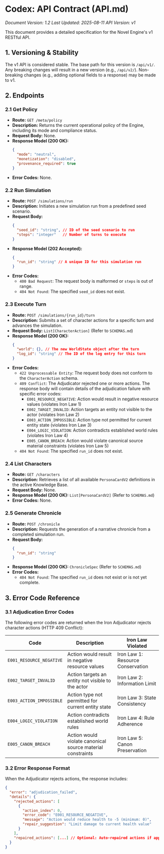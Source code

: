# Codex: API Contract (API.md)
*Document Version: 1.2*
*Last Updated: 2025-08-11*
*API Version: v1*

This document provides a detailed specification for the Novel Engine's v1 RESTful API.

## 1. Versioning & Stability

The v1 API is considered stable. The base path for this version is `/api/v1/`. Any breaking changes will result in a new version (e.g., `/api/v2/`). Non-breaking changes (e.g., adding optional fields to a response) may be made to v1.

## 2. Endpoints

### 2.1 Get Policy
-   **Route:** `GET /meta/policy`
-   **Description:** Returns the current operational policy of the Engine, including its mode and compliance status.
-   **Request Body:** None.
-   **Response Model (200 OK):**
    ```json
    {
      "mode": "neutral",
      "monetization": "disabled",
      "provenance_required": true
    }
    ```
-   **Error Codes:** None.

### 2.2 Run Simulation
-   **Route:** `POST /simulations/run`
-   **Description:** Initiates a new simulation run from a predefined seed scenario.
-   **Request Body:**
    ```json
    {
      "seed_id": "string", // ID of the seed scenario to run
      "steps": "integer"   // Number of turns to execute
    }
    ```
-   **Response Model (202 Accepted):**
    ```json
    {
      "run_id": "string" // A unique ID for this simulation run
    }
    ```
-   **Error Codes:**
    -   `400 Bad Request`: The request body is malformed or `steps` is out of range.
    -   `404 Not Found`: The specified `seed_id` does not exist.

### 2.3 Execute Turn
-   **Route:** `POST /simulations/{run_id}/turn`
-   **Description:** Submits a set of character actions for a specific turn and advances the simulation.
-   **Request Body:** `List[CharacterAction]` (Refer to `SCHEMAS.md`)
-   **Response Model (200 OK):**
    ```json
    {
      "world": {}, // The new WorldState object after the turn
      "log_id": "string" // The ID of the log entry for this turn
    }
    ```
-   **Error Codes:**
    -   `422 Unprocessable Entity`: The request body does not conform to the `CharacterAction` schema.
    -   `409 Conflict`: The Adjudicator rejected one or more actions. The response body will contain details of the adjudication failure with specific error codes:
        -   `E001_RESOURCE_NEGATIVE`: Action would result in negative resource values (violates Iron Law 1)
        -   `E002_TARGET_INVALID`: Action targets an entity not visible to the actor (violates Iron Law 2) 
        -   `E003_ACTION_IMPOSSIBLE`: Action type not permitted for current entity state (violates Iron Law 3)
        -   `E004_LOGIC_VIOLATION`: Action contradicts established world rules (violates Iron Law 4)
        -   `E005_CANON_BREACH`: Action would violate canonical source material constraints (violates Iron Law 5)
    -   `404 Not Found`: The specified `run_id` does not exist.

### 2.4 List Characters
-   **Route:** `GET /characters`
-   **Description:** Retrieves a list of all available `PersonaCardV2` definitions in the active Knowledge Base.
-   **Request Body:** None.
-   **Response Model (200 OK):** `List[PersonaCardV2]` (Refer to `SCHEMAS.md`)
-   **Error Codes:** None.

### 2.5 Generate Chronicle
-   **Route:** `POST /chronicle`
-   **Description:** Requests the generation of a narrative chronicle from a completed simulation run.
-   **Request Body:**
    ```json
    {
      "run_id": "string"
    }
    ```
-   **Response Model (200 OK):** `ChronicleSpec` (Refer to `SCHEMAS.md`)
-   **Error Codes:**
    -   `404 Not Found`: The specified `run_id` does not exist or is not yet complete.

## 3. Error Code Reference

### 3.1 Adjudication Error Codes

The following error codes are returned when the Iron Adjudicator rejects character actions (HTTP 409 Conflict):

| Code | Description | Iron Law Violated |
|------|-------------|-------------------|
| `E001_RESOURCE_NEGATIVE` | Action would result in negative resource values | Iron Law 1: Resource Conservation |
| `E002_TARGET_INVALID` | Action targets an entity not visible to the actor | Iron Law 2: Information Limit |
| `E003_ACTION_IMPOSSIBLE` | Action type not permitted for current entity state | Iron Law 3: State Consistency |
| `E004_LOGIC_VIOLATION` | Action contradicts established world rules | Iron Law 4: Rule Adherence |
| `E005_CANON_BREACH` | Action would violate canonical source material constraints | Iron Law 5: Canon Preservation |

### 3.2 Error Response Format

When the Adjudicator rejects actions, the response includes:

```json
{
  "error": "adjudication_failed",
  "details": {
    "rejected_actions": [
      {
        "action_index": 0,
        "error_code": "E001_RESOURCE_NEGATIVE",
        "message": "Action would reduce health to -5 (minimum: 0)",
        "repair_suggestion": "Limit damage to current health value"
      }
    ],
    "repaired_actions": [...] // Optional: Auto-repaired actions if applicable
  }
}
